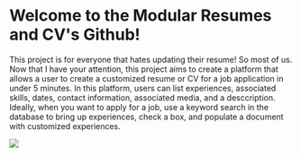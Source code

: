 
# Welcome to the Modular Resumes and CV's Github!
This project is for everyone that hates updating their resume! So most of us. Now that I have your attention, this project aims to create a platform that allows a user to create a customized resume or CV for a job application in under 5 minutes. In this platform, users can list experiences, associated skills, dates, contact information, associated media, and a desccription. Ideally, when you want to apply for a job, use a keyword search in the database to bring up experiences, check a box, and populate a document with customized experiences. 


![](https://media.giphy.com/media/26FmS6YaEo3pobUKQ/giphy.gif)
